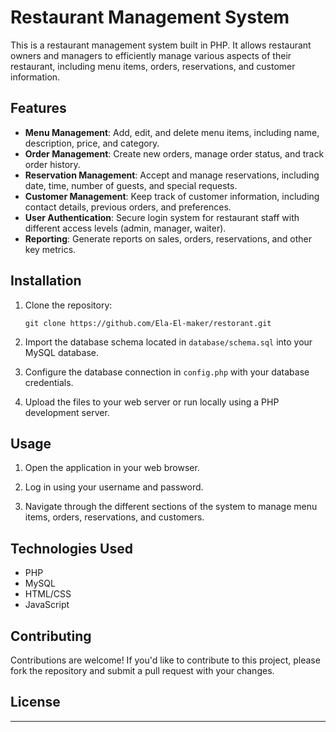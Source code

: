 
# Restaurant Management System

This is a restaurant management system built in PHP. It allows restaurant owners and managers to efficiently manage various aspects of their restaurant, including menu items, orders, reservations, and customer information.

## Features

- **Menu Management**: Add, edit, and delete menu items, including name, description, price, and category.
- **Order Management**: Create new orders, manage order status, and track order history.
- **Reservation Management**: Accept and manage reservations, including date, time, number of guests, and special requests.
- **Customer Management**: Keep track of customer information, including contact details, previous orders, and preferences.
- **User Authentication**: Secure login system for restaurant staff with different access levels (admin, manager, waiter).
- **Reporting**: Generate reports on sales, orders, reservations, and other key metrics.

## Installation

1. Clone the repository:
   ```
   git clone https://github.com/Ela-El-maker/restorant.git
   ```

2. Import the database schema located in `database/schema.sql` into your MySQL database.

3. Configure the database connection in `config.php` with your database credentials.

4. Upload the files to your web server or run locally using a PHP development server.

## Usage

1. Open the application in your web browser.

2. Log in using your username and password.

3. Navigate through the different sections of the system to manage menu items, orders, reservations, and customers.

## Technologies Used

- PHP
- MySQL
- HTML/CSS
- JavaScript

## Contributing

Contributions are welcome! If you'd like to contribute to this project, please fork the repository and submit a pull request with your changes.

## License


---
